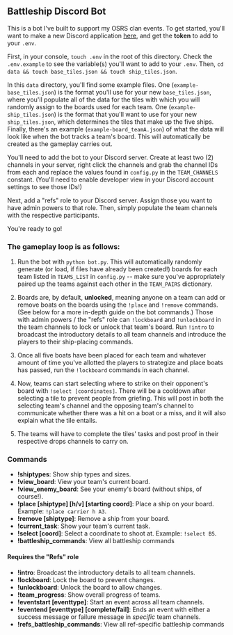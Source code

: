 ## Battleship Discord Bot

This is a bot I've built to support my OSRS clan events. To get started, you'll want to make a new Discord application [here](https://discord.com/developers/applications), and get the **token** to add to your `.env`.

First, in your console, `touch .env` in the root of this directory. Check the `.env.example` to see the variable(s) you'll want to add to your `.env`. Then, `cd data && touch base_tiles.json && touch ship_tiles.json`.

In this `data` directory, you'll find some example files. One (`example-base_tiles.json`) is the format you'll use for your new `base_tiles.json`, where you'll populate all of the data for the tiles with which you will randomly assign to the boards used for each team. One (`example-ship_tiles.json`) is the format that you'll want to use for your new `ship_tiles.json`, which determines the tiles that make up the five ships. Finally, there's an example (`example-board_teamA.json`) of what the data will look like when the bot tracks a team's board. This will automatically be created as the gameplay carries out.

You'll need to add the bot to your Discord server. Create at least two (2) channels in your server, right click the channels and grab the channel IDs from each and replace the values found in `config.py` in the `TEAM_CHANNELS` constant. (You'll need to enable developer view in your Discord account settings to see those IDs!)

Next, add a "refs" role to your Discord server. Assign those you want to have admin powers to that role. Then, simply populate the team channels with the respective participants.

You're ready to go!

### The gameplay loop is as follows:

1. Run the bot with `python bot.py`. This will automatically randomly generate (or load, if files have already been created!) boards for each team listed in `TEAMS_LIST` in `config.py` -- make sure you've appropriately paired up the teams against each other in the `TEAM_PAIRS` dictionary.

2. Boards are, by default, **unlocked**, meaning anyone on a team can add or remove boats on the boards using the `!place` and `!remove` commands. (See below for a more in-depth guide on the bot commands.) Those with admin powers / the "refs" role can `!lockboard` and `!unlockboard` in the team channels to lock or unlock that team's board. Run `!intro` to broadcast the introductory details to all team channels and introduce the players to their ship-placing commands.

3. Once all five boats have been placed for each team and whatever amount of time you've allotted the players to strategize and place boats has passed, run the `!lockboard` commands in each channel.

4. Now, teams can start selecting where to strike on their opponent's board with `!select [coordinates]`. There will be a cooldown after selecting a tile to prevent people from griefing. This will post in both the selecting team's channel and the opposing team's channel to communicate whether there was a hit on a boat or a miss, and it will also explain what the tile entails.

5. The teams will have to complete the tiles' tasks and post proof in their respective drops channels to carry on.

### Commands

- **!shiptypes**: Show ship types and sizes.
- **!view_board**: View your team's current board.
- **!view_enemy_board**: See your enemy's board (without ships, of course!).
- **!place [shiptype] [h/v] [starting coord]**: Place a ship on your board. Example: `!place carrier h A3`.
- **!remove [shiptype]**: Remove a ship from your board.
- **!current_task**: Show your team's current task.
- **!select [coord]**: Select a coordinate to shoot at. Example: `!select B5`.
- **!battleship_commands**: View all battleship commands

#### Requires the "Refs" role

- **!intro**: Broadcast the introductory details to all team channels.
- **!lockboard**: Lock the board to prevent changes.
- **!unlockboard**: Unlock the board to allow changes.
- **!team_progress**: Show overall progress of teams.
- **!eventstart [eventtype]**: Start an event across all team channels.
- **!eventend [eventtype] [complete/fail]**: Ends an event with either a success message or failure message in _specific_ team channels.
- **!refs_battleship_commands**: View all ref-specific battleship commands

